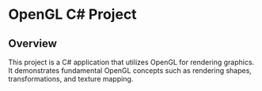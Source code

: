 # OpenGL C# Project

## Overview

This project is a C# application that utilizes OpenGL for rendering graphics. It demonstrates fundamental OpenGL concepts such as rendering shapes, transformations, and texture mapping.
